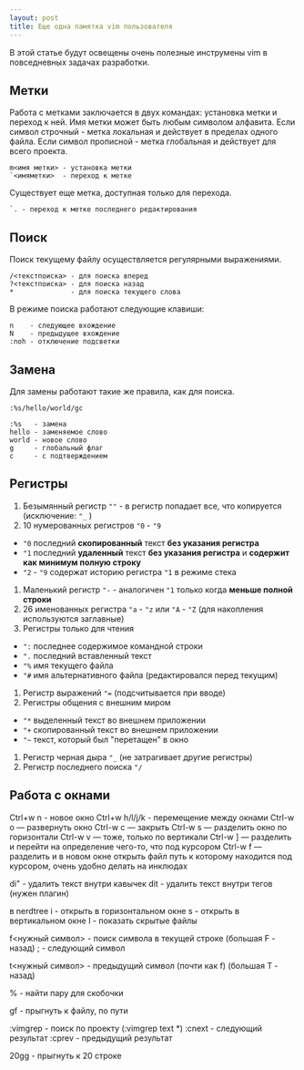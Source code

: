 ```yaml
---
layout: post
title: Еще одна памятка vim пользователя
---
```


В этой статье будут освещены очень полезные инструмены vim в повседневных задачах разработки.

## Метки

Работа с метками заключается в двух командах: установка метки и переход к ней. Имя метки может быть любым символом алфавита.
Если символ строчный - метка локальная и действует в пределах одного файла.
Если символ прописной - метка глобальная и действует для всего проекта.

```
m<имя метки> - установка метки
`<имяметки>  - переход к метке
```

Существует еще метка, доступная только для перехода.

```
`. - переход к метке последнего редактирования
```

## Поиск

Поиск текущему файлу осуществляется регулярными выражениями.

```
/<текстпоиска> - для поиска вперед
?<текстпоиска> - для поиска назад
*              - для поиска текущего слова
```

В режиме поиска работают следующие клавиши:

```
n    - следующее вхождение
N    - предыдущее вхождение
:noh - отключение подсветки
```

## Замена

Для замены работают такие же правила, как для поиска.

```
:%s/hello/world/gc

:%s   - замена
hello - заменяемое слово
world - новое слово
g     - глобальный флаг
c     - с подтверждением
```

## Регистры

1. Безымянный регистр `""` - в регистр попадает все, что копируется (исключение: `"_` )
1. 10 нумерованных регистров `"0` - `"9`
  - `"0` последний **скопированный** текст **без указания регистра**
  - `"1` последний **удаленный** текст **без указания регистра** и **содержит как минимум полную строку**
  - `"2` - `"9` содержат историю регистра `"1` в режиме стека
1. Маленький регистр `"-` - аналогичен `"1` только когда **меньше полной строки**
1. 26 именованных регистра `"a` - `"z` или `"A` - `"Z` (для накопления используются заглавные)
1. Регистры только для чтения
  - `":` последнее содержимое командной строки
  - `".` последний вставленный текст
  - `"%` имя текущего файла
  - `"#` имя альтернативного файла (редактировался перед текущим)
1. Регистр выражений `"=` (подсчитывается при вводе)
1. Регистры общения с внешним миром
  - `"*` выделенный текст во внешнем приложении
  - `"+` скопированный текст во внешнем приложении
  - `"~` текст, который был "перетащен" в окно
1. Регистр черная дыра `"_` (не затрагивает другие регистры)
1. Регистр последнего поиска `"/`

## Работа с окнами

Ctrl+w n - новое окно
Ctrl+w h/l/j/k - перемещение между окнами
Сtrl-w o — развернуть окно
Ctrl-w c — закрыть
Ctrl-w s — разделить окно по горизонтали
Ctrl-w v — тоже, только по вертикали
Ctrl-w ] — разделить и перейти на определение чего-то, что под курсором
Ctrl-w f — разделить и в новом окне открыть файл путь к которому находится под курсором, очень удобно делать на инклюдах

di" - удалить текст внутри кавычек
dit - удалить текст внутри тегов (нужен плагин)

в nerdtree
  i - открыть в горизонтальном окне
  s - открыть в вертикальном окне
  I - показать скрытые файлы

f<нужный символ> - поиск символа в текущей строке (большая F - назад)
  ; - следующий символ

t<нужный символ> - предыдущий символ (почти как f) (большая T - назад)

% - найти пару для скобочки

gf - прыгнуть к файлу, по пути

:vimgrep - поиск по проекту (:vimgrep text *)
:cnext - следующий результат
:cprev - предыдущий результат

20gg - прыгнуть к 20 строке
